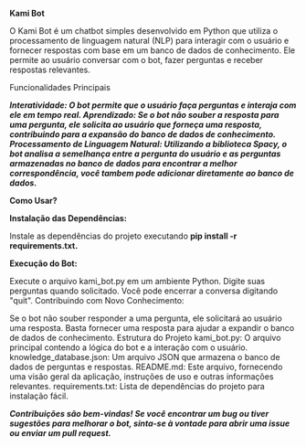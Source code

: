  **Kami Bot**

O Kami Bot é um chatbot simples desenvolvido em Python que utiliza o processamento de linguagem natural (NLP) para interagir com o usuário e fornecer respostas com base em um banco de dados de conhecimento. Ele permite ao usuário conversar com o bot, fazer perguntas e receber respostas relevantes.

Funcionalidades Principais

***Interatividade: O bot permite que o usuário faça perguntas e interaja com ele em tempo real.
Aprendizado: Se o bot não souber a resposta para uma pergunta, ele solicita ao usuário que forneça uma resposta, contribuindo para a expansão do banco de dados de conhecimento.
Processamento de Linguagem Natural: Utilizando a biblioteca Spacy, o bot analisa a semelhança entre a pergunta do usuário e as perguntas armazenadas no banco de dados para encontrar a melhor correspondência, você tambem pode adicionar diretamente ao banco de dados.***

**Como Usar?**

**Instalação das Dependências:**

Instale as dependências do projeto executando **pip install -r requirements.txt.**

**Execução do Bot:**

Execute o arquivo kami_bot.py em um ambiente Python.
Digite suas perguntas quando solicitado. Você pode encerrar a conversa digitando "quit".
Contribuindo com Novo Conhecimento:

Se o bot não souber responder a uma pergunta, ele solicitará ao usuário uma resposta. Basta fornecer uma resposta para ajudar a expandir o banco de dados de conhecimento.
Estrutura do Projeto
kami_bot.py: O arquivo principal contendo a lógica do bot e a interação com o usuário.
knowledge_database.json: Um arquivo JSON que armazena o banco de dados de perguntas e respostas.
README.md: Este arquivo, fornecendo uma visão geral da aplicação, instruções de uso e outras informações relevantes.
requirements.txt: Lista de dependências do projeto para instalação fácil.


***Contribuições são bem-vindas! Se você encontrar um bug ou tiver sugestões para melhorar o bot, sinta-se à vontade para abrir uma issue ou enviar um pull request.***

